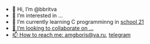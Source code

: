 - 👋 Hi, I’m @bbritva
- 👀 I’m interested in ...
- 🌱 I’m currently learning C programminng in <a href="21-school.ru">school 21
- 💞️ I’m looking to collaborate on ...
- 📫 How to reach me: amgboris@ya.ru, <a href="t.me/brs_brtv">telegram

<!---
bbritva/bbritva is a ✨ special ✨ repository because its `README.md` (this file) appears on your GitHub profile.
You can click the Preview link to take a look at your changes.
--->
